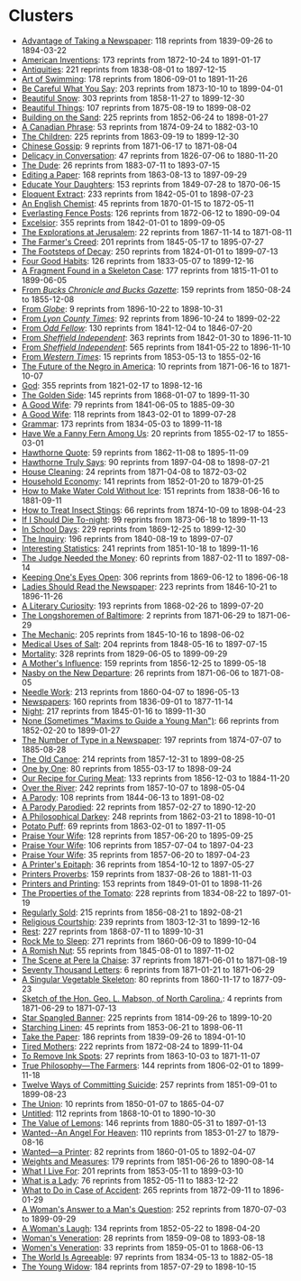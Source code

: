 # Clusters

* [Advantage of Taking a Newspaper](clusters/18410703-sn85054702-AdvantageOfTakingANewspaper.md): 118 reprints from 1839-09-26 to 1894-03-22
* [American Inventions](clusters/18750702-sn89077510-AmericanInventions.md): 173 reprints from 1872-10-24 to 1891-01-17
* [Antiquities](clusters/18491020-sn82015408-Antiquities.md): 221 reprints from 1838-08-01 to 1897-12-15
* [Art of Swimming](clusters/18520804-sn83035101-ArtOfSwimming.md): 178 reprints from 1806-09-01 to 1891-11-26
* [Be Careful What You Say](clusters/18731010-sn83032041-BeCarefulWhatYouSay.md): 203 reprints from 1873-10-10 to 1899-04-01
* [Beautiful Snow](clusters/18590113-sn86081096-BeautifulSnow.md): 303 reprints from 1858-11-27 to 1899-12-30
* [Beautiful Things](clusters/18751016-sn84038806-BeautifulThings.md): 107 reprints from 1875-08-19 to 1899-08-02
* [Building on the Sand](clusters/18520811-sn84026897-BuildingOnTheSand.md): 225 reprints from 1852-06-24 to 1898-01-27
* [A Canadian Phrase](clusters/18751023-sn84038126-ACanadianPhrase.md): 53 reprints from 1874-09-24 to 1882-03-10
* [The Children](clusters/18640902-sn84038223-TheChildren.md): 225 reprints from 1863-09-19 to 1899-12-30
* [Chinese Gossip](clusters/18710617-sn83025925-ChineseGossip.md): 9 reprints from 1871-06-17 to 1871-08-04
* [Delicacy in Conversation](clusters/18631203-sn84031490-DelicacyInConversation.md): 47 reprints from 1826-07-06 to 1880-11-20
* [The Dude](clusters/18830723-sn84022871-TheDude.md): 26 reprints from 1883-07-11 to 1893-07-15
* [Editing a Paper](clusters/18801119-sn87062082-EditingAPaper.md): 168 reprints from 1863-08-13 to 1897-09-29
* [Educate Your Daughters](clusters/18500316-sn83035487-EducateYourDaughters.md): 153 reprints from 1849-07-28 to 1870-06-15
* [Eloquent Extract](clusters/18430908-sn98060050-EloquentExtract.md): 233 reprints from 1842-05-01 to 1898-07-23
* [An English Chemist](clusters/18701117-sn84028821-EnglishChemist.md): 45 reprints from 1870-01-15 to 1872-05-11
* [Everlasting Fence Posts](clusters/18720619-sn840232209-EverlastingFencePost.md): 126 reprints from 1872-06-12 to 1890-09-04
* [Excelsior](clusters/18420106-sn83030212-Excelsior.md): 355 reprints from 1842-01-01 to 1899-09-05
* [The Explorations at Jerusalem](clusters/18710629-sn84026753-ExplorationsAtJerusalem.md): 22 reprints from 1867-11-14 to 1871-08-11
* [The Farmer's Creed](clusters/18570709-sn82015486-FarmersCreed.md): 201 reprints from 1845-05-17 to 1895-07-27
* [The Footsteps of Decay](clusters/18640117-sn82015407-TheFootstepsOfDecay.md): 250 reprints from 1824-01-01 to 1899-07-13
* [Four Good Habits](clusters/18520309-sn85026466-FourGoodHabits.md): 126 reprints from 1833-05-07 to 1899-12-16
* [A Fragment Found in a Skeleton Case](clusters/18360226-sn83035366-FragmentFoundInASkeletonCase.md): 177 reprints from 1815-11-01 to 1899-06-05
* [From _Bucks Chronicle and Bucks Gazette_](clusters/Manhood%20Buck's%20Chronicle%2021%20June%201851.md): 159 reprints from 1850-08-24 to 1855-12-08
* [From _Globe_](clusters/Untrodden%20Fields%20Globe%2010%20November%201896.md): 9 reprints from 1896-10-22 to 1898-10-31
* [From _Lyon County Times_](clusters/Philosophy%20of%20Marriage%20Lyon%20County%20Times%2014%20November%201896.md): 92 reprints from 1896-10-24 to 1899-02-22
* [From _Odd Fellow_](clusters/Silent%20Friend%20Odd%20Fellow%204%20December%201841.md): 130 reprints from 1841-12-04 to 1846-07-20
* [From _Sheffield Independent_](clusters/Manly%20Vigour%20Sheffield%20Independent%2024%20June%201843.md): 363 reprints from 1842-01-30 to 1896-11-10
* [From _Sheffield Independent_](clusters/Self%20Preservation%20Sheffield%20Independent%2024%20June%201843.md): 565 reprints from 1841-05-22 to 1896-11-10
* [From _Western Times_](clusters/Man%20and%20Woman%20Western%20Times%2013%20May%201854.md): 15 reprints from 1853-05-13 to 1855-02-16
* [The Future of the Negro in America](clusters/18710629-sn84026753-FutureoftheNegro.md): 10 reprints from 1871-06-16 to 1871-10-07
* [God](clusters/18380718-sn83025661-God.md): 355 reprints from 1821-02-17 to 1898-12-16
* [The Golden Side](clusters/18680107-sn84020712-TheGoldenSide.md): 145 reprints from 1868-01-07 to 1899-11-30
* [A Good Wife](clusters/18430327-sn83016922-AGoodWife.md): 79 reprints from 1841-06-05 to 1885-09-30
* [A Good Wife](clusters/18430527-sn83016922-AGoodWife.md): 118 reprints from 1843-02-01 to 1899-07-28
* [Grammar](clusters/18460108-sn84022687-Grammar.md): 173 reprints from 1834-05-03 to 1899-11-18
* [Have We a Fanny Fern Among Us](clusters/18550222-sn85025007-IsThereFannyFernAmongUs.md): 20 reprints from 1855-02-17 to 1855-03-01
* [Hawthorne Quote](clusters/18750702-sn84024738-HawthorneQuote.md): 59 reprints from 1862-11-08 to 1895-11-09
* [Hawthorne Truly Says](clusters/18970409-sn82014635-HawthorneTrulySays.md): 90 reprints from 1897-04-08 to 1898-07-21
* [House Cleaning](clusters/18710426-sn84023209-HouseCleaning.md): 24 reprints from 1871-04-08 to 1872-03-02
* [Household Economy](clusters/18520205-sn84023200-HouseholdEconomy.md): 141 reprints from 1852-01-20 to 1879-01-25
* [How to Make Water Cold Without Ice](clusters/18570825-sn84020712-HowToMakeWaterColdWithoutIce.md): 151 reprints from 1838-06-16 to 1881-09-11
* [How to Treat Insect Stings](clusters/18770212-sn82014805-HowToTreatInsectStings.md): 66 reprints from 1874-10-09 to 1898-04-23
* [If I Should Die To-night](clusters/18730709-sn84028385-IfIShouldDieTonight.md): 99 reprints from 1873-06-18 to 1899-11-13
* [In School Days](clusters/18700103-sn84026844-InSchoolDays.md): 229 reprints from 1869-12-25 to 1899-12-30
* [The Inquiry](clusters/18401205-sn83016957-TheInquiry.md): 196 reprints from 1840-08-19 to 1899-07-07
* [Interesting Statistics](clusters/18530719-sn86053240-InterestingStatistics.md): 241 reprints from 1851-10-18 to 1899-11-16
* [The Judge Needed the Money](clusters/18870304-sn2001063112-JudgeNeededTheMoney.md): 60 reprints from 1887-02-11 to 1897-08-14
* [Keeping One's Eyes Open](clusters/18690715-sn90061771-KeepingOnesEyesOpen.md): 306 reprints from 1869-06-12 to 1896-06-18
* [Ladies Should Read the Newspaper](clusters/18581111-sn84028820-LadiesShouldReadTheNewspaper.md): 223 reprints from 1846-10-21 to 1896-11-26
* [A Literary Curiosity](clusters/18680308-sn82015775-ALiteraryCuriosity.md): 193 reprints from 1868-02-26 to 1899-07-20
* [The Longshoremen of Baltimore](clusters/18710629-sn84026753-LongshoremenofBaltimore.md): 2 reprints from 1871-06-29 to 1871-06-29
* [The Mechanic](clusters/18451113-sn84023209-Mechanic.md): 205 reprints from 1845-10-16 to 1898-06-02
* [Medical Uses of Salt](clusters/18480701-SciAm-MedicalUsesOfSalt.md): 204 reprints from 1848-05-16 to 1897-07-15
* [Mortality](clusters/18391219-sn82015015-Mortality.md): 328 reprints from 1829-06-05 to 1899-09-29
* [A Mother's Influence](clusters/18571114-sn85025181-AMothersInfluence.md): 159 reprints from 1856-12-25 to 1899-05-18
* [Nasby on the New Departure](clusters/18710629-sn84026753-NasbyOnTheNewDeparture.md): 26 reprints from 1871-06-06 to 1871-08-05
* [Needle Work](clusters/18600413-sn84026845-NeedleWork.md): 213 reprints from 1860-04-07 to 1896-05-13
* [Newspapers](clusters/18510710-sn84023200-Newspapers.md): 160 reprints from 1836-09-01 to 1877-11-14
* [Night](clusters/18511121-sn82015378-Night.md): 217 reprints from 1845-01-16 to 1899-11-30
* [None (Sometimes "Maxims to Guide a Young Man")](clusters/18590623-sn88077413-MaximsToGuideAYoungMan.md): 66 reprints from 1852-02-20 to 1899-01-27
* [The Number of Type in a Newspaper](clusters/18740718-sn85052141--NumberOfType.md): 197 reprints from 1874-07-07 to 1885-08-28
* [The Old Canoe](clusters/18600301-sn82014141-TheOldCanoe.md): 214 reprints from 1857-12-31 to 1899-08-25
* [One by One](clusters/18550524-sn85042002-OneByOne.md): 80 reprints from 1855-03-17 to 1898-09-24
* [Our Recipe for Curing Meat](clusters/18621108-sn83016348-OurRecipeForCuringMeat.md): 133 reprints from 1856-12-03 to 1884-11-20
* [Over the River](clusters/18571007-sn83045450-OverTheRiver.md): 242 reprints from 1857-10-07 to 1898-05-04
* [A Parody](clusters/18570304-sn85026466-AParody.md): 108 reprints from 1844-06-13 to 1891-08-02
* [A Parody Parodied](clusters/18570623-sn83045462-AParodyParodied.md): 22 reprints from 1857-02-27 to 1890-12-20
* [A Philosophical Darkey](clusters/18720620-sn85033429-PhilosophicalDarkey.md): 248 reprints from 1862-03-21 to 1898-10-01
* [Potato Puff](clusters/18660223-sn83016107-PotatoPuff.md): 69 reprints from 1863-02-01 to 1897-11-05
* [Praise Your Wife](clusters/18570620-sn84026824-PraiseYourWife.md): 128 reprints from 1857-06-20 to 1895-09-25
* [Praise Your Wife](clusters/18570707-sn83045450-PraiseYourWife.md): 106 reprints from 1857-07-04 to 1897-04-23
* [Praise Your Wife](clusters/18850718-sn84038582-TheGossiper.md): 35 reprints from 1857-06-20 to 1897-04-23
* [A Printer's Epitaph](clusters/18580506-sn97065088-PrintersEpitaph.md): 36 reprints from 1854-10-12 to 1897-05-27
* [Printers Proverbs](clusters/18370826-sn85025180-PrintersProverbs.md): 159 reprints from 1837-08-26 to 1881-11-03
* [Printers and Printing](clusters/18510115-sn84026472-PrintersAndPrinting.md): 153 reprints from 1849-01-01 to 1898-11-26
* [The Properties of the Tomato](clusters/18520820-sn84023127-PropertiesOfTheTomato.md): 228 reprints from 1834-08-22 to 1897-01-19
* [Regularly Sold](clusters/18560821-sn83045462-RegularlySold.md): 215 reprints from 1856-08-21 to 1892-08-21
* [Religious Courtship](clusters/18360420-sn87065654-ReligiousCourtship.md): 239 reprints from 1803-12-31 to 1899-12-16
* [Rest](clusters/18721011-sn84026994-Rest.md): 227 reprints from 1868-07-11 to 1899-10-31
* [Rock Me to Sleep](clusters/18600714-sn82016419-RockMeToSleep.md): 271 reprints from 1860-06-09 to 1899-10-04
* [A Romish Nut](clusters/18450904-sn86053954-ARomishNut.md): 55 reprints from 1845-08-01 to 1897-11-02
* [The Scene at Pere la Chaise](clusters/18710615-sn82014064-SceneAtPereLaChaise.md): 37 reprints from 1871-06-01 to 1871-08-19
* [Seventy Thousand Letters](clusters/18710526-sn87075000-SeventyThousandLetters.md): 6 reprints from 1871-01-21 to 1871-06-29
* [A Singular Vegetable Skeleton](clusters/18601120-sn85025007-SingularVegetableSkeleton.md): 80 reprints from 1860-11-17 to 1877-09-23
* [Sketch of the Hon. Geo. L. Mabson, of North Carolina.](clusters/18710629-sn84026753-SketchofGeorgeMabson.md): 4 reprints from 1871-06-29 to 1871-07-13
* [Star Spangled Banner](clusters/StarSpangledBanner.md): 225 reprints from 1814-09-26 to 1899-10-20
* [Starching Linen](clusters/18540819-sn85038518-StarchingLinen.md): 45 reprints from 1853-06-21 to 1898-06-11
* [Take the Paper](clusters/18760328-sn85038115-TakeThePaper.md): 186 reprints from 1839-09-26 to 1894-01-10
* [Tired Mothers](clusters/18720906-sn98060050-TiredMothers.md): 222 reprints from 1872-08-24 to 1899-11-04
* [To Remove Ink Spots](clusters/18631230-sn85054616-ToRemoveInkSpots.md): 27 reprints from 1863-10-03 to 1871-11-07
* [True Philosophy—The Farmers](clusters/18390614-sn98060050-TruePhilosophy.md): 144 reprints from 1806-02-01 to 1899-11-18
* [Twelve Ways of Committing Suicide](clusters/18560816-sn84020109-12WaySuicide.md): 257 reprints from 1851-09-01 to 1899-08-23
* [The Union](clusters/18500109-sn88064476-TheUnion.md): 10 reprints from 1850-01-07 to 1865-04-07
* [Untitled](clusters/18690123-sn82016099-untitled.md): 112 reprints from 1868-10-01 to 1890-10-30
* [The Value of Lemons](clusters/18800610-sn87068079-ValueOfLemons.md): 146 reprints from 1880-05-31 to 1897-01-13
* [Wanted--An Angel For Heaven](clusters/18530325-sn83045461-AnAngelForHeaven.md): 110 reprints from 1853-01-27 to 1879-08-16
* [Wanted—a Printer](clusters/18600105-sn84026845-WantedAPrinter.md): 82 reprints from 1860-01-05 to 1892-04-07
* [Weights and Measures](clusters/18511029-sn85042199-WeightsAndMeasures.md): 179 reprints from 1851-06-26 to 1890-08-14
* [What I Live For](clusters/18530710-sn87076863-WhatILiveFor.md): 201 reprints from 1853-05-11 to 1899-03-10
* [What is a Lady](clusters/18520622-sn82014593-AModelLady.md): 76 reprints from 1852-05-11 to 1883-12-22
* [What to Do in Case of Accident](clusters/18730206-sn85033395-WhatToDoInCaseOfAccident.md): 265 reprints from 1872-09-11 to 1896-01-29
* [A Woman's Answer to a Man's Question](clusters/18710126-sn87076794-WomansAnswer.md): 252 reprints from 1870-07-03 to 1899-09-29
* [A Woman's Laugh](clusters/18530101-sn82014593-AWomansLaugh.md): 134 reprints from 1852-05-22 to 1898-04-20
* [Woman's Veneration](clusters/18600104-sn82014511-WomansVeneration.md): 28 reprints from 1859-09-08 to 1893-08-18
* [Women's Veneration](clusters/18680328-sn83035216-WomensVeneration.md): 33 reprints from 1859-05-01 to 1868-06-13
* [The World Is Agreeable](clusters/18420416-sn83016348-TheWorldIsAgreeable.md): 97 reprints from 1834-05-13 to 1882-05-18
* [The Young Widow](clusters/18570801-sn88064476-TheYoungWidow.md): 184 reprints from 1857-07-29 to 1898-10-15
